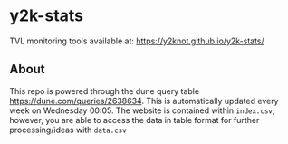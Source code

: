 # y2k-stats

TVL monitoring tools available at: https://y2knot.github.io/y2k-stats/

## About
This repo is powered through the dune query table https://dune.com/queries/2638634. This is automatically updated every week on Wednesday 00:05. The website is contained within `index.csv`; however, you are able to access the data in table format for further processing/ideas with `data.csv`
